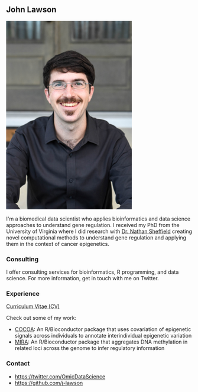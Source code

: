 ## John Lawson

<img src="./photos/john_main.jpg" width="340" height="510" />


I'm a biomedical data scientist who applies bioinformatics and data science approaches to understand gene regulation. I received my PhD from the University of Virginia where I did research with [Dr. Nathan Sheffield](http://databio.org/) creating novel computational methods to understand gene regulation and applying them in the context of cancer epigenetics.

### Consulting

I offer consulting services for bioinformatics, R programming, and data science. For more information, get in touch with me on Twitter.

### Experience

[Curriculum Vitae (CV)](./docs/Lawson_CV_website.pdf)

Check out some of my work:

- [COCOA](http://bioconductor.org/packages/release/bioc/html/COCOA.html): An R/Bioconductor package that uses covariation of epigenetic signals across individuals to annotate interindividual epigenetic variation
- [MIRA](http://bioconductor.org/packages/release/bioc/html/MIRA.html): An R/Bioconductor package that aggregates DNA methylation in related loci across the genome to infer regulatory information

### Contact

- https://twitter.com/OmicDataScience
- https://github.com/j-lawson
